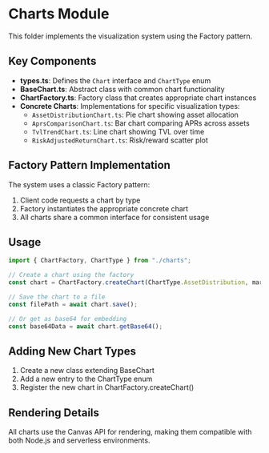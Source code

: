 # Charts Module

This folder implements the visualization system using the Factory pattern.

## Key Components

- **types.ts**: Defines the `Chart` interface and `ChartType` enum
- **BaseChart.ts**: Abstract class with common chart functionality
- **ChartFactory.ts**: Factory class that creates appropriate chart instances
- **Concrete Charts**: Implementations for specific visualization types:
  - `AssetDistributionChart.ts`: Pie chart showing asset allocation
  - `AprsComparisonChart.ts`: Bar chart comparing APRs across assets
  - `TvlTrendChart.ts`: Line chart showing TVL over time
  - `RiskAdjustedReturnChart.ts`: Risk/reward scatter plot

## Factory Pattern Implementation

The system uses a classic Factory pattern:

1. Client code requests a chart by type
2. Factory instantiates the appropriate concrete chart
3. All charts share a common interface for consistent usage

## Usage

```typescript
import { ChartFactory, ChartType } from "./charts";

// Create a chart using the factory
const chart = ChartFactory.createChart(ChartType.AssetDistribution, marketData);

// Save the chart to a file
const filePath = await chart.save();

// Or get as base64 for embedding
const base64Data = await chart.getBase64();
```

## Adding New Chart Types

1. Create a new class extending BaseChart
2. Add a new entry to the ChartType enum
3. Register the new chart in ChartFactory.createChart()

## Rendering Details

All charts use the Canvas API for rendering, making them compatible with both Node.js and serverless environments.
